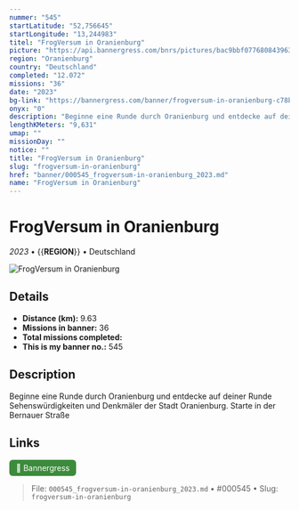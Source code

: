 ```yaml
---
nummer: "545"
startLatitude: "52,756645"
startLongitude: "13,244983"
titel: "FrogVersum in Oranienburg"
picture: "https://api.bannergress.com/bnrs/pictures/bac9bbf077680843963f4fd3668e3508"
region: "Oranienburg"
country: "Deutschland"
completed: "12.072"
missions: "36"
date: "2023"
bg-link: "https://bannergress.com/banner/frogversum-in-oranienburg-c78b"
onyx: "0"
description: "Beginne eine Runde durch Oranienburg und entdecke auf deiner Runde Sehenswürdigkeiten und Denkmäler der Stadt Oranienburg. Starte in der Bernauer Straße"
lengthKMeters: "9,631"
umap: ""
missionDay: ""
notice: ""
title: "FrogVersum in Oranienburg"
slug: "frogversum-in-oranienburg"
href: "banner/000545_frogversum-in-oranienburg_2023.md"
name: "FrogVersum in Oranienburg"
---
```

# FrogVersum in Oranienburg

*2023* • {{__REGION__}} • Deutschland

![FrogVersum in Oranienburg](https://api.bannergress.com/bnrs/pictures/bac9bbf077680843963f4fd3668e3508)



## Details
- **Distance (km):** 9.63
- **Missions in banner:** 36
- **Total missions completed:** 
- **This is my banner no.:** 545



## Description
Beginne eine Runde durch Oranienburg und entdecke auf deiner Runde Sehenswürdigkeiten und Denkmäler der Stadt Oranienburg. Starte in der Bernauer Straße



## Links
<a href="https://bannergress.com/banner/frogversum-in-oranienburg-c78b" target="_blank" style="display:inline-block;margin-right:8px;padding:6px 12px;background:#3c8b3c;color:#fff;text-decoration:none;border-radius:6px;">🔗 Bannergress</a>



> File: `000545_frogversum-in-oranienburg_2023.md` • #000545 • Slug: `frogversum-in-oranienburg`
